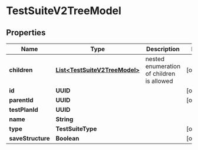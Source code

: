 

# TestSuiteV2TreeModel


## Properties

| Name | Type | Description | Notes |
|------------ | ------------- | ------------- | -------------|
|**children** | [**List&lt;TestSuiteV2TreeModel&gt;**](TestSuiteV2TreeModel.md) | nested enumeration of children is allowed |  [optional] |
|**id** | **UUID** |  |  [optional] |
|**parentId** | **UUID** |  |  [optional] |
|**testPlanId** | **UUID** |  |  |
|**name** | **String** |  |  |
|**type** | **TestSuiteType** |  |  [optional] |
|**saveStructure** | **Boolean** |  |  [optional] |



